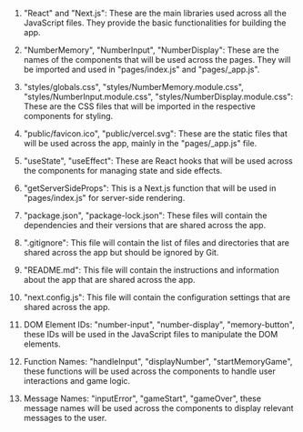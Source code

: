 1. "React" and "Next.js": These are the main libraries used across all the JavaScript files. They provide the basic functionalities for building the app.

2. "NumberMemory", "NumberInput", "NumberDisplay": These are the names of the components that will be used across the pages. They will be imported and used in "pages/index.js" and "pages/_app.js".

3. "styles/globals.css", "styles/NumberMemory.module.css", "styles/NumberInput.module.css", "styles/NumberDisplay.module.css": These are the CSS files that will be imported in the respective components for styling.

4. "public/favicon.ico", "public/vercel.svg": These are the static files that will be used across the app, mainly in the "pages/_app.js" file.

5. "useState", "useEffect": These are React hooks that will be used across the components for managing state and side effects.

6. "getServerSideProps": This is a Next.js function that will be used in "pages/index.js" for server-side rendering.

7. "package.json", "package-lock.json": These files will contain the dependencies and their versions that are shared across the app.

8. ".gitignore": This file will contain the list of files and directories that are shared across the app but should be ignored by Git.

9. "README.md": This file will contain the instructions and information about the app that are shared across the app.

10. "next.config.js": This file will contain the configuration settings that are shared across the app.

11. DOM Element IDs: "number-input", "number-display", "memory-button", these IDs will be used in the JavaScript files to manipulate the DOM elements.

12. Function Names: "handleInput", "displayNumber", "startMemoryGame", these functions will be used across the components to handle user interactions and game logic.

13. Message Names: "inputError", "gameStart", "gameOver", these message names will be used across the components to display relevant messages to the user.